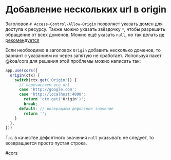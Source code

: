 # Добавление нескольких url в origin

Заголовок `# Access-Control-Allow-Origin` позволяет указать домен для доступа к ресурсу. Также можно указать звёздочку `*`, чтобы разрешить обращение от всех доменов.  Можно ещё  указать `null`, но так делать [не рекомендуется](https://w3c.github.io/webappsec-cors-for-developers/#avoid-returning-access-control-allow-origin-null)

Если необходимо в заголовок `Origin` добавить несколько доменов, то вариант с указанием их через запятую не сработает. Используя пакет @koa/cors для решения этой проблемы можно написать так:

```js
app.use(cors({
  origin(ctx) {
    switch(ctx.get('Origin')) {
	  // перечисляем все url
      case 'http://google.com':
      case 'http://localhost:4000':
        return 'ctx.get('Origin')';
        break;
      default: // возвращаем дефолтное значение
        return '';
    }
  },
}))
```

Т.к. в качестве дефолтного значения `null` указывать не следует, то возвращается просто пустая строка.

#cors